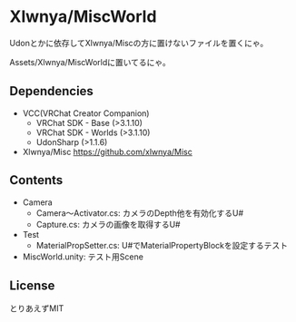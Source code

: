 # Xlwnya/MiscWorld

Udonとかに依存してXlwnya/Miscの方に置けないファイルを置くにゃ。

Assets/Xlwnya/MiscWorldに置いてるにゃ。

## Dependencies
* VCC(VRChat Creator Companion)
  * VRChat SDK - Base (>3.1.10)
  * VRChat SDK - Worlds (>3.1.10)
  * UdonSharp (>1.1.6)
* Xlwnya/Misc https://github.com/xlwnya/Misc

## Contents
* Camera
  * Camera～Activator.cs: カメラのDepth他を有効化するU#
  * Capture.cs: カメラの画像を取得するU#
* Test
  * MaterialPropSetter.cs: U#でMaterialPropertyBlockを設定するテスト
* MiscWorld.unity: テスト用Scene

## License
とりあえずMIT
